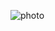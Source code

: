 ![photo](https://github.com/satishgupta2/Calculator/assets/126942680/02da8595-ec44-4007-98dd-32f470aebd27)
